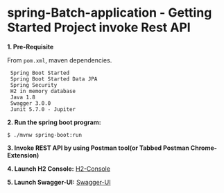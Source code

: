 # spring-Batch-application - Getting Started Project invoke Rest API

**1. Pre-Requisite**

From `pom.xml`, maven dependencies.

```
 Spring Boot Started
 Spring Boot Started Data JPA
 Spring Security
 H2 in memory database
 Java 1.8
 Swagger 3.0.0 
 Junit 5.7.0 - Jupiter
```

**2. Run the spring boot program:**

``` 
$ ./mvnw spring-boot:run
```
**3. Invoke REST API by using Postman tool(or Tabbed Postman Chrome-Extension)**

**4. Launch H2 Console:** <a href="http://localhost:8081/h2-console">H2-Console</a>

**5. Launch Swagger-UI:** <a href="http://localhost:8081/swagger-ui/index.html">Swagger-UI</a>

